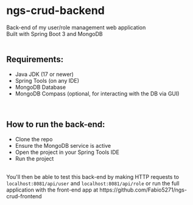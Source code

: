 # ngs-crud-backend
Back-end of my user/role management web application</br>
Built with Spring Boot 3 and MongoDB</br>
</br>

## Requirements:
- Java JDK (17 or newer)</br>
- Spring Tools (on any IDE)</br>
- MongoDB Database</br>
- MongoDB Compass (optional, for interacting with the DB via GUI)</br>
</br>

## How to run the back-end:
- Clone the repo</br>
- Ensure the MongoDB service is active</br>
- Open the project in your Spring Tools IDE</br>
- Run the project</br>
</br>
You'll then be able to test this back-end by making HTTP requests to <code>localhost:8081/api/user</code> and <code>localhost:8081/api/role</code> or run the full application with the front-end app at https://github.com/Fabio5271/ngs-crud-frontend
